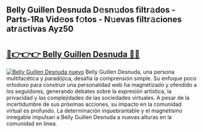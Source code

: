## Belly Guillen Desnuda D𝚎sn𝚞dos filtr𝚊dos - Parts-1Ra Vid𝚎os f𝚘tos - N𝚞evas filtr𝚊ciones atr𝚊ctivas Ayz50

# <h2><a href="http://mb0xyfq.tromn.icu/?c=Belly+Guillen+Desnuda">🔗👉👉👉 Belly Guillen Desnuda 🔗🔗</a></h2>

[![Belly Guillen Desnuda nuevo](https://i.imgur.com/pEAQMta.gif)](http://mb0xyfq.tromn.icu/?c=Belly+Guillen+Desnuda)
Belly Guillen Desnuda, una persona multifacética y paradójica, desafía la comprensión simple. Su enfoque poco ortodoxo para construir una personalidad web ha magnetizado y ofendido a los seguidores, generando debates sobre la expresión artística, la privacidad y las complejidades de las sociedades virtuales. A pesar de la incertidumbre de sus próximas acciones, su impacto en la comunidad virtual es profundo. La determinación inquebrantable y el magnetismo innegable impulsan a Belly Guillen Desnuda a nuevas alturas en la comunidad en línea.
